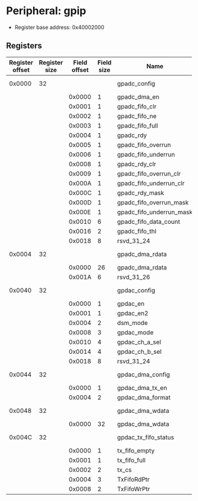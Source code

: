 # Peripheral: gpip

- Register base address: 0x40002000

## Registers

| Register offset | Register size | Field offset | Field size | Name                     | Direction  | Description           |
| --------------- | ------------- | ------------ | ---------- | ------------------------ | ---------- | --------------------- |
| 0x0000          | 32            |              |            | gpadc_config             | read-write | gpadc_config.         |
|                 |               | 0x0000       | 1          | gpadc_dma_en             |            |
|                 |               | 0x0001       | 1          | gpadc_fifo_clr           |            |
|                 |               | 0x0002       | 1          | gpadc_fifo_ne            |            |
|                 |               | 0x0003       | 1          | gpadc_fifo_full          |            |
|                 |               | 0x0004       | 1          | gpadc_rdy                |            |
|                 |               | 0x0005       | 1          | gpadc_fifo_overrun       |            |
|                 |               | 0x0006       | 1          | gpadc_fifo_underrun      |            |
|                 |               | 0x0008       | 1          | gpadc_rdy_clr            |            |
|                 |               | 0x0009       | 1          | gpadc_fifo_overrun_clr   |            |
|                 |               | 0x000A       | 1          | gpadc_fifo_underrun_clr  |            |
|                 |               | 0x000C       | 1          | gpadc_rdy_mask           |            |
|                 |               | 0x000D       | 1          | gpadc_fifo_overrun_mask  |            |
|                 |               | 0x000E       | 1          | gpadc_fifo_underrun_mask |            |
|                 |               | 0x0010       | 6          | gpadc_fifo_data_count    |            |
|                 |               | 0x0016       | 2          | gpadc_fifo_thl           |            |
|                 |               | 0x0018       | 8          | rsvd_31_24               |            |
| 0x0004          | 32            |              |            | gpadc_dma_rdata          | read-write | gpadc_dma_rdata.      |
|                 |               | 0x0000       | 26         | gpadc_dma_rdata          |            |
|                 |               | 0x001A       | 6          | rsvd_31_26               |            |
| 0x0040          | 32            |              |            | gpdac_config             | read-write | gpdac_config.         |
|                 |               | 0x0000       | 1          | gpdac_en                 |            |
|                 |               | 0x0001       | 1          | gpdac_en2                |            |
|                 |               | 0x0004       | 2          | dsm_mode                 |            |
|                 |               | 0x0008       | 3          | gpdac_mode               |            |
|                 |               | 0x0010       | 4          | gpdac_ch_a_sel           |            |
|                 |               | 0x0014       | 4          | gpdac_ch_b_sel           |            |
|                 |               | 0x0018       | 8          | rsvd_31_24               |            |
| 0x0044          | 32            |              |            | gpdac_dma_config         | read-write | gpdac_dma_config.     |
|                 |               | 0x0000       | 1          | gpdac_dma_tx_en          |            |
|                 |               | 0x0004       | 2          | gpdac_dma_format         |            |
| 0x0048          | 32            |              |            | gpdac_dma_wdata          | read-write | gpdac_dma_wdata.      |
|                 |               | 0x0000       | 32         | gpdac_dma_wdata          |            |
| 0x004C          | 32            |              |            | gpdac_tx_fifo_status     | read-write | gpdac_tx_fifo_status. |
|                 |               | 0x0000       | 1          | tx_fifo_empty            |            |
|                 |               | 0x0001       | 1          | tx_fifo_full             |            |
|                 |               | 0x0002       | 2          | tx_cs                    |            |
|                 |               | 0x0004       | 3          | TxFifoRdPtr              |            |
|                 |               | 0x0008       | 2          | TxFifoWrPtr              |            |
